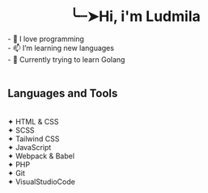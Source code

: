 <h1 align="center">╰┈➤Hi, i'm Ludmila</h1>
- 💞️ I love programming
<br>- 📫 I’m learning new languages
<br>- 🌱 Currently trying to learn Golang
<br>
<br><h2> Languages and Tools</h2>
<br>✦ HTML & CSS
<br>✦ SCSS
<br>✦ Tailwind CSS
<br>✦ JavaScript
<br>✦ Webpack & Babel
<br>✦ PHP
<br>✦ Git
<br>✦ VisualStudioCode
